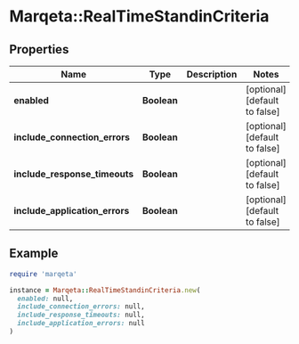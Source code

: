 # Marqeta::RealTimeStandinCriteria

## Properties

| Name | Type | Description | Notes |
| ---- | ---- | ----------- | ----- |
| **enabled** | **Boolean** |  | [optional][default to false] |
| **include_connection_errors** | **Boolean** |  | [optional][default to false] |
| **include_response_timeouts** | **Boolean** |  | [optional][default to false] |
| **include_application_errors** | **Boolean** |  | [optional][default to false] |

## Example

```ruby
require 'marqeta'

instance = Marqeta::RealTimeStandinCriteria.new(
  enabled: null,
  include_connection_errors: null,
  include_response_timeouts: null,
  include_application_errors: null
)
```

